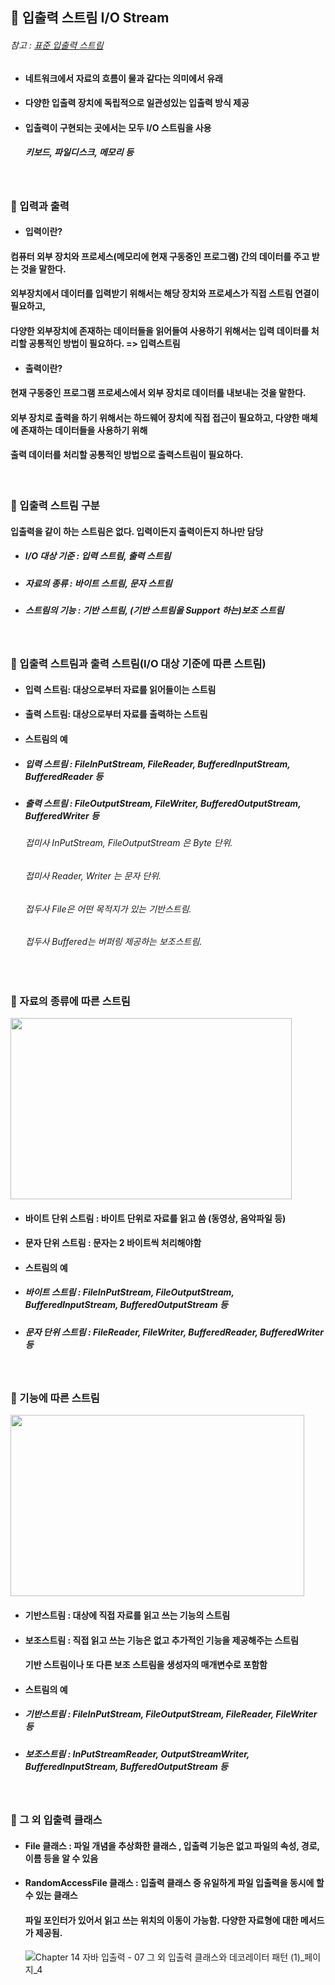 ## :pushpin: 입출력 스트림 I/O Stream
###### 참고 : [표준 입출력 스트림](https://github.com/6161990/TIL/blob/main/Java/Standard%20InputOutput%20Stream.md)
* #### 네트워크에서 자료의 흐름이 물과 같다는 의미에서 유래
* #### 다양한 입출력 장치에 독립적으로 일관성있는 입출력 방식 제공
* #### 입출력이 구현되는 곳에서는 모두 I/O 스트림을 사용
  ##### 키보드, 파일디스크, 메모리 등

<br>

### :round_pushpin: 입력과 출력
* #### 입력이란?
#### 컴퓨터 외부 장치와 프로세스(메모리에 현재 구동중인 프로그램) 간의 데이터를 주고 받는 것을 말한다.  
#### 외부장치에서 데이터를 입력받기 위해서는 해당 장치와 프로세스가 직접 스트림 연결이 필요하고,  
#### 다양한 외부장치에 존재하는 데이터들을 읽어들여 사용하기 위해서는 입력 데이터를 처리할 공통적인 방법이 필요하다. => 입력스트림
* #### 출력이란?
#### 현재 구동중인 프로그램 프로세스에서 외부 장치로 데이터를 내보내는 것을 말한다. 
#### 외부 장치로 출력을 하기 위해서는 하드웨어 장치에 직접 접근이 필요하고, 다양한 매체에 존재하는 데이터들을 사용하기 위해  
#### 출력 데이터를 처리할 공통적인 방법으로 출력스트림이 필요하다. 
<br>

### :round_pushpin: 입출력 스트림 구분
#### 입출력을 같이 하는 스트림은 없다. 입력이든지 출력이든지 하나만 담당
* ##### I/O 대상 기준 : 입력 스트림, 출력 스트림
* ##### 자료의 종류 : 바이트 스트림, 문자 스트림
* ##### 스트림의 기능 : 기반 스트림, (기반 스트림을 Support 하는)보조 스트림

<br>

### :round_pushpin: 입출력 스트림과 출력 스트림(I/O 대상 기준에 따른 스트림)
* #### 입력 스트림: 대상으로부터 자료를 읽어들이는 스트림
* #### 출력 스트림: 대상으로부터 자료를 출력하는 스트림
* #### 스트림의 예 
* ##### 입력 스트림 : FileInPutStream, FileReader, BufferedInputStream, BufferedReader 등
* ##### 출력 스트림 : FileOutputStream, FileWriter, BufferedOutputStream, BufferedWriter 등
   ###### 접미사 InPutStream, FileOutputStream 은 Byte 단위.
   ###### 접미사 Reader, Writer 는 문자 단위. 
   ###### 접두사 File은 어떤 목적지가 있는 기반스트림.
   ###### 접두사 Buffered는 버퍼링 제공하는 보조스트림.

<br>

### :round_pushpin: 자료의 종류에 따른 스트림

<img src="https://user-images.githubusercontent.com/74708028/110724468-2e92b980-8259-11eb-914b-72fa2671cd5b.jpg" width="450" height="290"/>

* #### 바이트 단위 스트림 : 바이트 단위로 자료를 읽고 씀 (동영상, 음악파일 등)
* #### 문자 단위 스트림 : 문자는 2 바이트씩 처리해야함
* #### 스트림의 예 
* ##### 바이트 스트림 : FileInPutStream, FileOutputStream, BufferedInputStream, BufferedOutputStream 등
* ##### 문자 단위 스트림 : FileReader, FileWriter, BufferedReader, BufferedWriter 등

<br>

### :round_pushpin: 기능에 따른 스트림

<img src="https://user-images.githubusercontent.com/74708028/110588681-b5dc2080-81b8-11eb-84cc-0ef99ca58181.jpg" width="470" height="290"/>


* #### 기반스트림 : 대상에 직접 자료를 읽고 쓰는 기능의 스트림
* #### 보조스트림 : 직접 읽고 쓰는 기능은 없고 추가적인 기능을 제공해주는 스트림
  ####             기반 스트림이나 또 다른 보조 스트림을 생성자의 매개변수로 포함함
* #### 스트림의 예 
* ##### 기반스트림 : FileInPutStream, FileOutputStream, FileReader, FileWriter 등
* ##### 보조스트림 : InPutStreamReader, OutputStreamWriter, BufferedInputStream, BufferedOutputStream 등

<br>

### :round_pushpin: 그 외 입출력 클래스
* #### File 클래스 : 파일 개념을 추상화한 클래스 , 입출력 기능은 없고 파일의 속성, 경로, 이름 등을 알 수 있음
* #### RandomAccessFile 클래스 : 입출력 클래스 중 유일하게 파일 입출력을 동시에 할 수 있는 클래스
  ####                           파일 포인터가 있어서 읽고 쓰는 위치의 이동이 가능함. 다양한 자료형에 대한 메서드가 제공됨. 
  
  ![Chapter 14 자바 입출력 - 07 그 외 입출력 클래스와 데코레이터 패턴 (1)_페이지_4](https://user-images.githubusercontent.com/74708028/110743331-3bc0a000-827b-11eb-960d-453997cb8a25.png)
